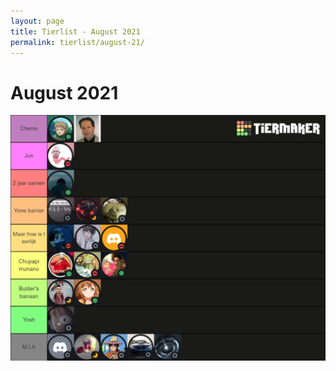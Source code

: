 ```yaml
---
layout: page
title: Tierlist - August 2021
permalink: tierlist/august-21/
---
```


# **August 2021**
![tierlist-aug-21](./images/toxicity-aug-21.png)